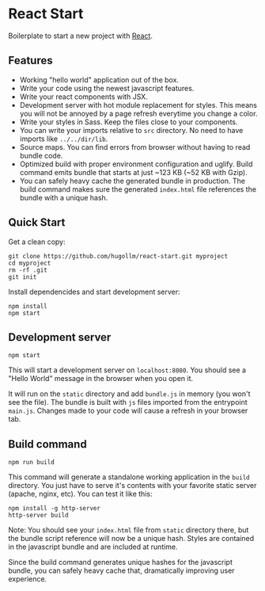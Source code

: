 # React Start

Boilerplate to start a new project with [React](https://facebook.github.io/react/).


## Features

* Working "hello world" application out of the box.
* Write your code using the newest javascript features.
* Write your react components with JSX.
* Development server with hot module replacement for styles. This means you will not be annoyed by a page refresh everytime you change a color.
* Write your styles in Sass. Keep the files close to your components.
* You can write your imports relative to `src` directory. No need to have imports like `../../dir/lib`.
* Source maps. You can find errors from browser without having to read bundle code.
* Optimized build with proper environment configuration and uglify. Build command emits bundle that starts at just ~123 KB (~52 KB with Gzip).
* You can safely heavy cache the generated bundle in production. The build command makes sure the generated `index.html` file references the bundle with a unique hash.


## Quick Start

Get a clean copy:

    git clone https://github.com/hugollm/react-start.git myproject
    cd myproject
    rm -rf .git
    git init

Install dependencides and start development server:

    npm install
    npm start


## Development server

    npm start

This will start a development server on `localhost:8080`. You should see a "Hello World" message in the browser when you open it.

It will run on the `static` directory and add `bundle.js` in memory (you won't see the file). The bundle is built with `js` files imported from the entrypoint `main.js`. Changes made to your code will cause a refresh in your browser tab.


## Build command

    npm run build

This command will generate a standalone working application in the `build` directory. You just have to serve it's contents with your favorite static server (apache, nginx, etc). You can test it like this:

    npm install -g http-server
    http-server build

Note: You should see your `index.html` file from `static` directory there, but the bundle script reference will now be a unique hash.
Styles are contained in the javascript bundle and are included at runtime.

Since the build command generates unique hashes for the javascript bundle, you can safely heavy cache that, dramatically improving user experience.
